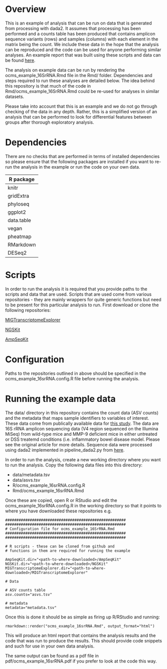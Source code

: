 # Overview

This is an example of analysis that can be run on data that is generated from processing with dada2. It assumes that processing has been performed and a counts table has been produced that contains amplicon sequence variants (rows) and samples (columns) with each element in the matrix being the count. We include these data in the hope that the analysis can be reproduced and the code can be used for anyone performing similar analyses. An example report that was built using these scripts and data can be found [here](https://www.kennedy.ox.ac.uk/files/research/advanced_data_analysis.html).

The analysis on example data can be run by rendering the ocms_example_16SrRNA.Rmd file in the Rmd/ folder. Dependencies and steps required to run these analyses are detailed below. The idea behind this repository is that much of the code in Rmd/ocms_example_16SrRNA.Rmd could be re-used for analyses in similar datasets.

Please take into account that this is an example and we do not go through checking of the data in any depth. Rather, this is a simplified version of an analysis that can be performed to look for differential features between groups after thorough exploratory analysis.

# Dependencies

There are no checks that are performed in terms of installed dependencies so please ensure that the following packages are installed if you want to re-run the analysis in the example or run the code on your own data.

| **R package**   |
|-----------------|
| knitr           |
| gridExtra       |
| phyloseq        |
| ggplot2         |
| data.table      |
| vegan           |
| pheatmap        |
| RMarkdown       |
| DESeq2          |

# Scripts

In order to run the analysis it is required that you provide paths to the scripts and data that are used. Scripts that are used come from various repositories - they are mainly wrappers for quite generic functions but need to be present for this particular analysis to run. First download or clone the following repositories:

[MIGTranscriptomeExplorer](https://github.com/nickilott/MIGTranscriptomeExplorer)

[NGSKit](https://github.com/nickilott/NGSKit)

[AmpSeqKit](https://github.com/nickilott/AmpSeqKit)

# Configuration

Paths to the repositories outlined in above should be specified in the ocms_example_16srRNA.config.R file before running the analysis.

# Running the example data

The data/ directory in this repository contains the count data (ASV counts) and the metadata that maps sample identifiers to variables of interest. These data come from publically available data for [this study](https://www.nature.com/articles/s41522-018-0059-0). The data are 16S rRNA amplicon sequencing data (V4 region sequenced on the Illumina MiSeq) from wild-type mice and MMP-9 deficient mice in either untreated or DSS treatemd conditions (i.e. inflammatory bowel disease model. Please see the original article for more details. Sequence data were processed using dada2 implemented in pipeline_dada2.py from [here](https://github.com/nickilott/NGSKit).

In order to run the analysis, create a new working directory where you want to run the analysis. Copy the following data files into this directory:

* data/metadata.tsv
* data/asvs.tsv
* R/ocms_example_16srRNA.config.R
* Rmd/ocms_example_16srRNA.Rmd

Once these are copied, open R or RStudio and edit the ocms_example_16srRNA.config.R in the working directory so that it points to where you have downloaded these repositories e.g.

```
######################################################
######################################################
# Configuration file for ocms_example_16SrRNA.Rmd
######################################################
######################################################

# R scripts - these can be cloned from github and
# functions in them are required for running the example

AmpSeqKit.dir="<path-to-where-downloaded>/AmpSeqKit"
NGSKit.dir="<path-to-where-downloaded>/NGSKit"
MIGTranscriptomeExplorer.dir="<path-to-where-downloaded>/MIGTranscriptomeExplorer"

# Data

# ASV counts table
asv.counts="asvs.tsv"

# metadata
metadata="metadata.tsv"

```

Once this is done it should be as simple as firing up R/RStudio and running:

```
rmarkdown::render("ocms_example_16srRNA.Rmd", output_format="html")
```

This will produce an html report that contains the analysis results and the code that was run to produce the results. This should provide code snippets and such for use in your own data analysis.

The same output can be found as a pdf file in pdf/ocms_example_16srRNA.pdf if you prefer to look at the code this way.

